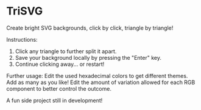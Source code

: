 # TriSVG
Create bright SVG backgrounds, click by click, triangle by triangle!

Instructions:
1. Click any triangle to further split it apart.
2. Save your background locally by pressing the "Enter" key.
3. Continue clicking away... or restart!

Further usage:
Edit the used hexadecimal colors to get different themes. Add as many as you like!
Edit the amount of variation allowed for each RGB component to better control the outcome. 

A fun side project still in development!
